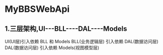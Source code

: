 # MyBBSWebApi
 ## 1.三层架构,UI---BLL----DAL----Models
UI(UI层)引入依赖 BLL  和 Models
BLL(业务逻辑层) 引入依赖 DAL(数据访问层)
DAL(数据访问层) 引入依赖 Models(视图模型层)
